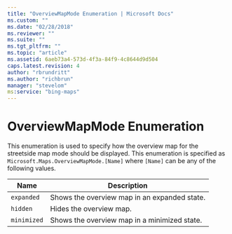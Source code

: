 ```yaml
---
title: "OverviewMapMode Enumeration | Microsoft Docs"
ms.custom: ""
ms.date: "02/28/2018"
ms.reviewer: ""
ms.suite: ""
ms.tgt_pltfrm: ""
ms.topic: "article"
ms.assetid: 6aeb73a4-573d-4f3a-84f9-4c8644d9d504
caps.latest.revision: 4
author: "rbrundritt"
ms.author: "richbrun"
manager: "stevelom"
ms:service: "bing-maps"
---
```

# OverviewMapMode Enumeration
This enumeration is used to specify how the overview map for the streetside map mode should be displayed. This enumeration is specified as `Microsoft.Maps.OverviewMapMode.[Name]` where `[Name]` can be any of the following values.

Name         | Description
------------ | ------------------
`expanded`   | Shows the overview map in an expanded state.
`hidden`     | Hides the overview map.
`minimized`  | Shows the overview map in a minimized state. 
